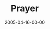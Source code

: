 ---
layout: message
category: message
series: "Fresh Breath"
title: "Prayer"
date: 2005-04-16-00-00
message_id: 124
audio: "http://s3.amazonaws.com/crossroads-media/media/legacy/mp3/Fresh_Breath_01_04-16-05_Prayer.mp3"
audio-duration: "17:18"
explicit: "N"
---
